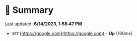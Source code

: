 # 📖 Summary
Last updated: **6/14/2023, 1:58:47 PM**

- `GET` [https://google.com](https://google.com) - **Up** (160ms)
